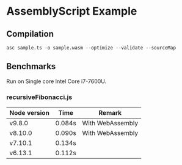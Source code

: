 # AssemblyScript Example

## Compilation
```
asc sample.ts -o sample.wasm --optimize --validate --sourceMap
```

## Benchmarks
Run on Single core Intel Core i7-7600U.
### recursiveFibonacci.js

| Node version | Time | Remark |
| ------------ | ---- | ------ |
| v9.8.0       | 0.084s  | With WebAssembly |
| v8.10.0      | 0.090s  | With WebAssembly |
| v7.10.1      | 0.134s  | &nbsp; |
| v6.13.1      | 0.112s  | &nbsp; |
